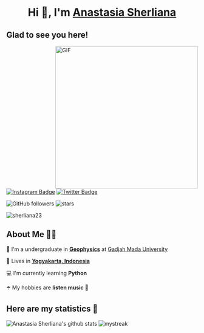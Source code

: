 <h1 align="center">Hi 👋, I'm <a href="https://github.com/sherliana23/sherliana23.git/" target="blank">
Anastasia Sherliana</a></h1>

## Glad to see you here! 

<img align="right" width="375" alt="GIF" src="https://github.com/vimalverma558/vimalverma558/blob/v2/img/dino.gif" />

[![Instagram Badge](https://img.shields.io/badge/-Instagram-e4405f?style=flat-square&logo=Instagram&logoColor=white)](https://instagram.com/_asherliaa/) [![Twitter Badge](https://img.shields.io/badge/-Twitter-00acee?style=flat-square&logo=Twitter&logoColor=white)](https://twitter.com/inisherli) 

![GitHub followers](https://img.shields.io/github/followers/sherliana23?style=social) ![stars](https://img.shields.io/github/stars/sherliana23?style=social)  <p align="left"> <img src="https://komarev.com/ghpvc/?username=sherliana23&label=Profile%20views&color=0e75b6&style=flat" alt="sherliana23" /> </p>


## About Me 👩🏽

🏢 I'm a undergraduate in [**Geophysics**](https://geofisika.ugm.ac.id) at [Gadjah Mada University](https://ugm.ac.id)

🏡 Lives in [**Yogyakarta, Indonesia**](https://jogjaprov.go.id)

💻 I'm currently learning **Python**

☂️ My hobbies are **listen music 🎵**

## Here are my statistics 🚀
![Anastasia Sherliana's github stats](https://github-readme-stats.vercel.app/api?username=sherliana23&show_icons=true&theme=tokyonight)
<img src="https://github-readme-streak-stats.herokuapp.com/?user=sherliana23&theme=tokyonight" alt="mystreak"/>
